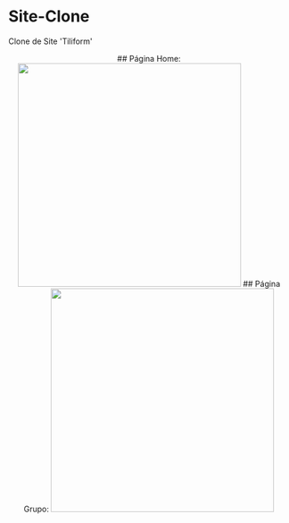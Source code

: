 # Site-Clone
Clone de Site 'Tiliform'

<div align="center">
  ## Página Home:
  <img src="https://user-images.githubusercontent.com/67977860/142426612-cd40f5ff-7246-462f-bb56-97b60c9d7353.png" width="400px">
  ## Página Grupo:
  <img src="https://user-images.githubusercontent.com/67977860/142427095-247769ea-2bed-4a68-b258-0226c3dc5cb8.png" width="400px">
</div>
